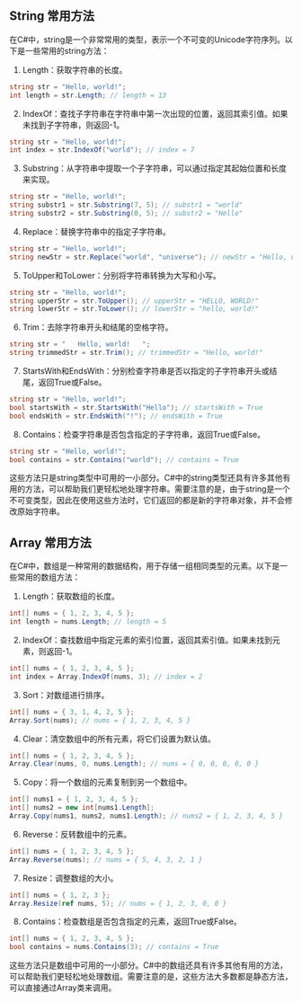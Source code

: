 ## String 常用方法

在C#中，string是一个非常常用的类型，表示一个不可变的Unicode字符序列。以下是一些常用的string方法：

1. Length：获取字符串的长度。

```csharp
string str = "Hello, world!";
int length = str.Length; // length = 13
```

2. IndexOf：查找子字符串在字符串中第一次出现的位置，返回其索引值。如果未找到子字符串，则返回-1。

```csharp
string str = "Hello, world!";
int index = str.IndexOf("world"); // index = 7
```

3. Substring：从字符串中提取一个子字符串，可以通过指定其起始位置和长度来实现。

```csharp
string str = "Hello, world!";
string substr1 = str.Substring(7, 5); // substr1 = "world"
string substr2 = str.Substring(0, 5); // substr2 = "Hello"
```

4. Replace：替换字符串中的指定子字符串。

```csharp
string str = "Hello, world!";
string newStr = str.Replace("world", "universe"); // newStr = "Hello, universe!"
```

5. ToUpper和ToLower：分别将字符串转换为大写和小写。

```csharp
string str = "Hello, world!";
string upperStr = str.ToUpper(); // upperStr = "HELLO, WORLD!"
string lowerStr = str.ToLower(); // lowerStr = "hello, world!"
```

6. Trim：去除字符串开头和结尾的空格字符。

```csharp
string str = "   Hello, world!   ";
string trimmedStr = str.Trim(); // trimmedStr = "Hello, world!"
```

7. StartsWith和EndsWith：分别检查字符串是否以指定的子字符串开头或结尾，返回True或False。

```csharp
string str = "Hello, world!";
bool startsWith = str.StartsWith("Hello"); // startsWith = True
bool endsWith = str.EndsWith("!"); // endsWith = True
```

8. Contains：检查字符串是否包含指定的子字符串，返回True或False。

```csharp
string str = "Hello, world!";
bool contains = str.Contains("world"); // contains = True
```

这些方法只是string类型中可用的一小部分。C#中的string类型还具有许多其他有用的方法，可以帮助我们更轻松地处理字符串。需要注意的是，由于string是一个不可变类型，因此在使用这些方法时，它们返回的都是新的字符串对象，并不会修改原始字符串。

## Array 常用方法

在C#中，数组是一种常用的数据结构，用于存储一组相同类型的元素。以下是一些常用的数组方法：

1. Length：获取数组的长度。

```csharp
int[] nums = { 1, 2, 3, 4, 5 };
int length = nums.Length; // length = 5
```

2. IndexOf：查找数组中指定元素的索引位置，返回其索引值。如果未找到元素，则返回-1。

```csharp
int[] nums = { 1, 2, 3, 4, 5 };
int index = Array.IndexOf(nums, 3); // index = 2
```

3. Sort：对数组进行排序。

```csharp
int[] nums = { 3, 1, 4, 2, 5 };
Array.Sort(nums); // nums = { 1, 2, 3, 4, 5 }
```

4. Clear：清空数组中的所有元素，将它们设置为默认值。

```csharp
int[] nums = { 1, 2, 3, 4, 5 };
Array.Clear(nums, 0, nums.Length); // nums = { 0, 0, 0, 0, 0 }
```

5. Copy：将一个数组的元素复制到另一个数组中。

```csharp
int[] nums1 = { 1, 2, 3, 4, 5 };
int[] nums2 = new int[nums1.Length];
Array.Copy(nums1, nums2, nums1.Length); // nums2 = { 1, 2, 3, 4, 5 }
```

6. Reverse：反转数组中的元素。

```csharp
int[] nums = { 1, 2, 3, 4, 5 };
Array.Reverse(nums); // nums = { 5, 4, 3, 2, 1 }
```

7. Resize：调整数组的大小。

```csharp
int[] nums = { 1, 2, 3 };
Array.Resize(ref nums, 5); // nums = { 1, 2, 3, 0, 0 }
```

8. Contains：检查数组是否包含指定的元素，返回True或False。

```csharp
int[] nums = { 1, 2, 3, 4, 5 };
bool contains = nums.Contains(3); // contains = True
```

这些方法只是数组中可用的一小部分。C#中的数组还具有许多其他有用的方法，可以帮助我们更轻松地处理数组。需要注意的是，这些方法大多数都是静态方法，可以直接通过Array类来调用。